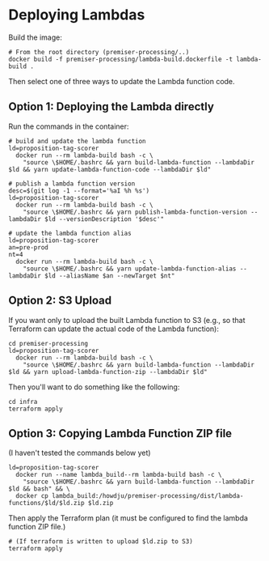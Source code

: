 # Deploying Lambdas

Build the image:

```
# From the root directory (premiser-processing/..)
docker build -f premiser-processing/lambda-build.dockerfile -t lambda-build .
```

Then select one of three ways to update the Lambda function code.

## Option 1: Deploying the Lambda directly

Run the commands in the container:

```
# build and update the lambda function
ld=proposition-tag-scorer
  docker run --rm lambda-build bash -c \
    "source \$HOME/.bashrc && yarn build-lambda-function --lambdaDir $ld && yarn update-lambda-function-code --lambdaDir $ld"

# publish a lambda function version
desc=$(git log -1 --format='%aI %h %s')
ld=proposition-tag-scorer
  docker run --rm lambda-build bash -c \
    "source \$HOME/.bashrc && yarn publish-lambda-function-version --lambdaDir $ld --versionDescription '$desc'"

# update the lambda function alias
ld=proposition-tag-scorer
an=pre-prod
nt=4
  docker run --rm lambda-build bash -c \
    "source \$HOME/.bashrc && yarn update-lambda-function-alias --lambdaDir $ld --aliasName $an --newTarget $nt"
```

## Option 2: S3 Upload

If you want only to upload the built Lambda function to S3 (e.g., so that Terraform can update the actual code
of the Lambda function):

```
cd premiser-processing
ld=proposition-tag-scorer
  docker run --rm lambda-build bash -c \
    "source \$HOME/.bashrc && yarn build-lambda-function --lambdaDir $ld && yarn upload-lambda-function-zip --lambdaDir $ld"
```

Then you'll want to do something like the following:

```
cd infra
terraform apply
```

## Option 3: Copying Lambda Function ZIP file

(I haven't tested the commands below yet)

```
ld=proposition-tag-scorer
  docker run --name lambda_build--rm lambda-build bash -c \
    "source \$HOME/.bashrc && yarn build-lambda-function --lambdaDir $ld && bash" && \
  docker cp lambda_build:/howdju/premiser-processing/dist/lambda-functions/$ld/$ld.zip $ld.zip
```

Then apply the Terraform plan (it must be configured to find the lambda function ZIP file.)

```
# (If terraform is written to upload $ld.zip to S3)
terraform apply
```